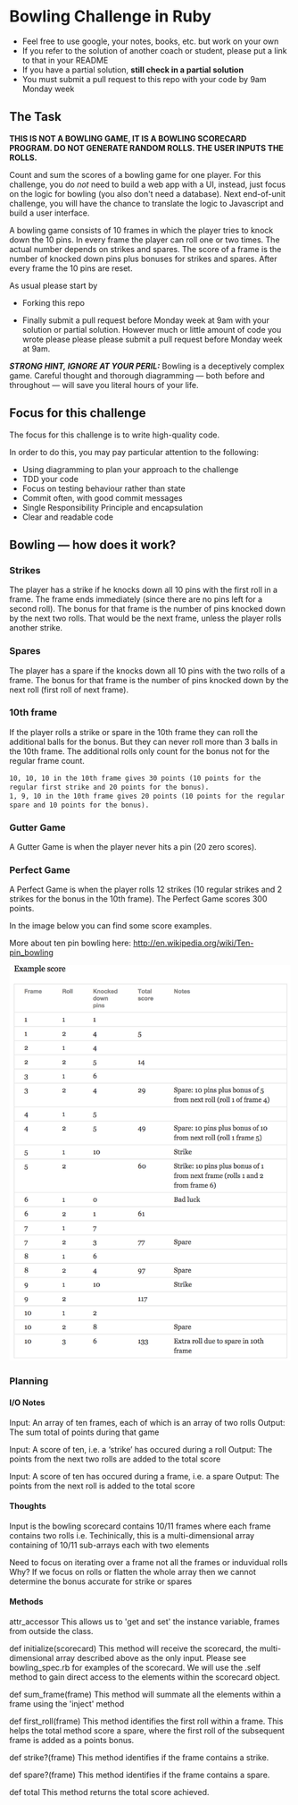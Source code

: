 Bowling Challenge in Ruby
=================

* Feel free to use google, your notes, books, etc. but work on your own
* If you refer to the solution of another coach or student, please put a link to that in your README
* If you have a partial solution, **still check in a partial solution**
* You must submit a pull request to this repo with your code by 9am Monday week

## The Task

**THIS IS NOT A BOWLING GAME, IT IS A BOWLING SCORECARD PROGRAM. DO NOT GENERATE RANDOM ROLLS. THE USER INPUTS THE ROLLS.**

Count and sum the scores of a bowling game for one player. For this challenge, you do _not_ need to build a web app with a UI, instead, just focus on the logic for bowling (you also don't need a database). Next end-of-unit challenge, you will have the chance to translate the logic to Javascript and build a user interface.

A bowling game consists of 10 frames in which the player tries to knock down the 10 pins. In every frame the player can roll one or two times. The actual number depends on strikes and spares. The score of a frame is the number of knocked down pins plus bonuses for strikes and spares. After every frame the 10 pins are reset.

As usual please start by

* Forking this repo

* Finally submit a pull request before Monday week at 9am with your solution or partial solution.  However much or little amount of code you wrote please please please submit a pull request before Monday week at 9am. 

___STRONG HINT, IGNORE AT YOUR PERIL:___ Bowling is a deceptively complex game. Careful thought and thorough diagramming — both before and throughout — will save you literal hours of your life.

## Focus for this challenge
The focus for this challenge is to write high-quality code.

In order to do this, you may pay particular attention to the following:
* Using diagramming to plan your approach to the challenge
* TDD your code
* Focus on testing behaviour rather than state
* Commit often, with good commit messages
* Single Responsibility Principle and encapsulation
* Clear and readable code

## Bowling — how does it work?

### Strikes

The player has a strike if he knocks down all 10 pins with the first roll in a frame. The frame ends immediately (since there are no pins left for a second roll). The bonus for that frame is the number of pins knocked down by the next two rolls. That would be the next frame, unless the player rolls another strike.

### Spares

The player has a spare if the knocks down all 10 pins with the two rolls of a frame. The bonus for that frame is the number of pins knocked down by the next roll (first roll of next frame).

### 10th frame

If the player rolls a strike or spare in the 10th frame they can roll the additional balls for the bonus. But they can never roll more than 3 balls in the 10th frame. The additional rolls only count for the bonus not for the regular frame count.

    10, 10, 10 in the 10th frame gives 30 points (10 points for the regular first strike and 20 points for the bonus).
    1, 9, 10 in the 10th frame gives 20 points (10 points for the regular spare and 10 points for the bonus).

### Gutter Game

A Gutter Game is when the player never hits a pin (20 zero scores).

### Perfect Game

A Perfect Game is when the player rolls 12 strikes (10 regular strikes and 2 strikes for the bonus in the 10th frame). The Perfect Game scores 300 points.

In the image below you can find some score examples.

More about ten pin bowling here: http://en.wikipedia.org/wiki/Ten-pin_bowling

![Ten Pin Score Example](images/example_ten_pin_scoring.png)

### Planning

#### I/O Notes

Input: An array of ten frames, each of which is an array of two rolls
Output: The sum total of points during that game

Input: A score of ten, i.e. a ‘strike’ has occured during a roll
Output: The points from the next two rolls are added to the total score

Input: A score of ten has occured during a frame, i.e. a spare
Output: The points from the next roll is added to the total score

#### Thoughts

Input is the bowling scorecard contains 10/11 frames where each frame contains two rolls
i.e. Techinically, this is a multi-dimensional array containing of 10/11 sub-arrays each with two elements

Need to focus on iterating over a frame not all the frames or induvidual rolls
Why? If we focus on rolls or flatten the whole array then we cannot determine the bonus accurate for strike or spares

#### Methods

attr_accessor
This allows us to 'get and set' the instance variable, frames from outside the class. 

def initialize(scorecard)
This method will receive the scorecard, the multi-dimensional array described above as the only input. 
Please see bowling_spec.rb for examples of the scorecard. 
We will use the .self method to gain direct access to the elements within the scorecard object.

def sum_frame(frame)
This method will summate all the elements within a frame using the 'inject' method

def first_roll(frame)
This method identifies the first roll within a frame. This helps the total method score a spare, where the first roll
of the subsequent frame is added as a points bonus. 

def strike?(frame)
This method identifies if the frame contains a strike. 

def spare?(frame)
This method identifies if the frame contains a spare.

def total
This method returns the total score achieved.